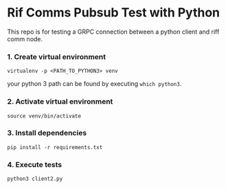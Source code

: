 # Rif Comms Pubsub Test with Python

This repo is for testing a GRPC connection between a python client and riff comm node.

### 1. Create virtual environment
```shell script
virtualenv -p <PATH_TO_PYTHON3> venv
```

your python 3 path can be found by executing `which python3`. 

### 2. Activate virtual environment
```shell script
source venv/bin/activate
```

### 3. Install dependencies
```shell script
pip install -r requirements.txt
```

### 4. Execute tests
```shell script
python3 client2.py
```
